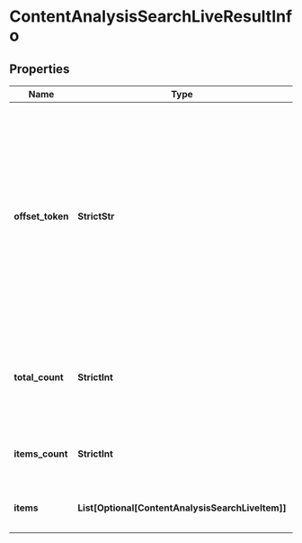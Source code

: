 # ContentAnalysisSearchLiveResultInfo


## Properties

| Name | Type | Description | Notes |
|------------ | ------------- | ------------- | -------------|
**offset_token** | **StrictStr** | offset token for subsequent requests<br>you can use the string provided in this field to get the subsequent results of the initial task;<br>note: offset_token values are unique for each subsequent task |[optional]|
**total_count** | **StrictInt** | total amount of results in our database relevant to your request |[optional]|
**items_count** | **StrictInt** | the number of results returned in the items array |[optional]|
**items** | **List[Optional[ContentAnalysisSearchLiveItem]]** | contains citations and related data |[optional]|
